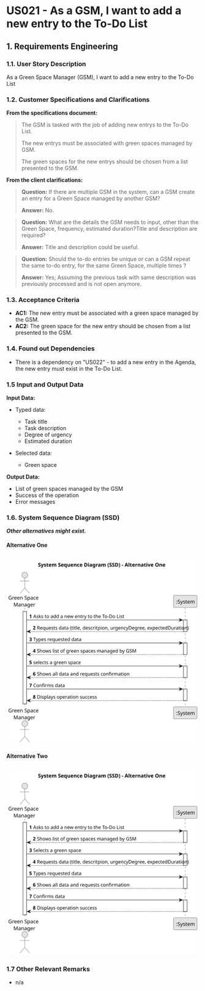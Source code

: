 # US021 -  As a GSM, I want to add a new entry to the To-Do List 


## 1. Requirements Engineering

### 1.1. User Story Description

As a Green Space Manager (GSM), I want to add a new entry to the To-Do List

### 1.2. Customer Specifications and Clarifications 

**From the specifications document:**

>	The GSM is tasked with the job of adding new entrys to the To-Do List.
>
>	The new entrys must be associated with green spaces managed by GSM.
>
>   The green spaces for the new entrys should be chosen from a list presented to the GSM.


**From the client clarifications:**

> **Question:** If there are multiple GSM in the system, can a GSM create an entry for a Green Space managed by another GSM?
>
> **Answer:** No.

> **Question:** What are the details the GSM needs to input, other than the Green Space, frequency, estimated duration?Title and description are required?
>
> **Answer:** Title and description could be useful.

> **Question:** Should the to-do entries be unique or can a GSM repeat the same to-do entry, for the same Green Space, multiple times ?
> 
> **Answer:** Yes; Assuming the previous task with same description was previously processed and is not open anymore.

### 1.3. Acceptance Criteria

* **AC1:** The new entry must be associated with a green space managed by the GSM.
* **AC2:** The green space for the new entry should be chosen from a list presented to the GSM.

### 1.4. Found out Dependencies

* There is a dependency on "US022" - to add a new entry in the Agenda, the new entry must exist in the To-Do List.

### 1.5 Input and Output Data

**Input Data:**

* Typed data:
    * Task title
    * Task description
    * Degree of urgency
    * Estimated duration

	
* Selected data:
    * Green space

**Output Data:**

* List of green spaces managed by the GSM
* Success of the operation
* Error messages

### 1.6. System Sequence Diagram (SSD)

**_Other alternatives might exist._**

#### Alternative One

![System Sequence Diagram - Alternative One](svg/us006-system-sequence-diagram-alternative-one.svg)

#### Alternative Two

![System Sequence Diagram - Alternative Two](svg/us006-system-sequence-diagram-alternative-two.svg)

### 1.7 Other Relevant Remarks

* n/a